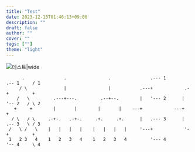```yaml
---
title: "Test"
date: 2023-12-15T01:46:13+09:00
description: ""
draft: false
author: ""
cover: ""
tags: [""]
theme: "light"
---
```



![테스트|wide](https://uctmfeyuzyigljzvslth.supabase.co/storage/v1/object/sign/123123/123.png?token=eyJhbGciOiJIUzI1NiIsInR5cCI6IkpXVCJ9.eyJ1cmwiOiIxMjMxMjMvMTIzLnBuZyIsImlhdCI6MTcwMjU3MzQ1MCwiZXhwIjoxODYwMjUzNDUwfQ.7uMpALuZmbLCoPRI2y0z1Z3Bx807CnWILgkRjsP7vOQ&t=2023-12-14T17%3A04%3A10.383Z)


```goat
      .               .                .               .--- 1          .-- 1     / 1
     / \              |                |           .---+            .-+         +
    /   \         .---+---.         .--+--.        |   '--- 2      |   '-- 2   / \ 2
   +     +        |       |        |       |    ---+            ---+          +
  / \   / \     .-+-.   .-+-.     .+.     .+.      |   .--- 3      |   .-- 3   \ / 3
 /   \ /   \    |   |   |   |    |   |   |   |     '---+            '-+         +
 1   2 3   4    1   2   3   4    1   2   3   4         '--- 4          '-- 4     \ 4

```
